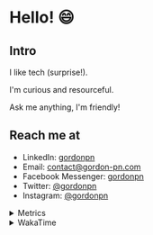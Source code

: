 # Hello! 😄

## Intro

I like tech (surprise!).

I'm curious and resourceful.

Ask me anything, I'm friendly!

## Reach me at

- LinkedIn: [gordonpn](https://www.linkedin.com/in/gordonpn/)
- Email: [contact@gordon-pn.com](mailto:contact@gordon-pn.com)
- Facebook Messenger: [gordonpn](https://www.messenger.com/t/Gordonpn)
- Twitter: [@gordonpn](https://twitter.com/Gordonpn)
- Instagram: [@gordonpn](https://www.instagram.com/gordonpn/)

<details>
  <summary>Metrics</summary>

  <img align="center" src="https://github.com/gordonpn/gordonpn/blob/master/github-metrics.svg" alt="GitHub Metrics">

</details>

<details>
  <summary>WakaTime</summary>

  <!--START_SECTION:waka-->
![Code Time](http://img.shields.io/badge/Code%20Time-176%20hrs%2042%20mins-blue)

![Profile Views](http://img.shields.io/badge/Profile%20Views-4-blue)

**🐱 My GitHub Data** 

> 🏆 265 Contributions in the Year 2022
 > 
> 📦 132.1 kB Used in GitHub's Storage 
 > 
> 🚫 Not Opted to Hire
 > 
> 📜 32 Public Repositories 
 > 
> 🔑 15 Private Repositories  
 > 
**I'm an Early 🐤** 

```text
🌞 Morning    180 commits    █████░░░░░░░░░░░░░░░░░░░░   19.98% 
🌆 Daytime    346 commits    █████████░░░░░░░░░░░░░░░░   38.4% 
🌃 Evening    357 commits    ██████████░░░░░░░░░░░░░░░   39.62% 
🌙 Night      18 commits     ░░░░░░░░░░░░░░░░░░░░░░░░░   2.0%

```
📅 **I'm Most Productive on Wednesday** 

```text
Monday       155 commits    ████░░░░░░░░░░░░░░░░░░░░░   17.2% 
Tuesday      139 commits    ███░░░░░░░░░░░░░░░░░░░░░░   15.43% 
Wednesday    166 commits    ████░░░░░░░░░░░░░░░░░░░░░   18.42% 
Thursday     115 commits    ███░░░░░░░░░░░░░░░░░░░░░░   12.76% 
Friday       133 commits    ███░░░░░░░░░░░░░░░░░░░░░░   14.76% 
Saturday     71 commits     ██░░░░░░░░░░░░░░░░░░░░░░░   7.88% 
Sunday       122 commits    ███░░░░░░░░░░░░░░░░░░░░░░   13.54%

```


📊 **This Week I Spent My Time On** 

```text
⌚︎ Time Zone: America/Toronto

💬 Programming Languages: 
Markdown                 1 hr 48 mins        █████████░░░░░░░░░░░░░░░░   35.56% 
Python                   1 hr 32 mins        ███████░░░░░░░░░░░░░░░░░░   30.5% 
Bash                     1 hr 9 mins         █████░░░░░░░░░░░░░░░░░░░░   22.75% 
TypeScript               12 mins             █░░░░░░░░░░░░░░░░░░░░░░░░   4.1% 
Other                    10 mins             █░░░░░░░░░░░░░░░░░░░░░░░░   3.61%

🔥 Editors: 
VS Code                  5 hrs 4 mins        █████████████████████████   100.0%

🐱‍💻 Projects: 
discord-bot              1 hr 35 mins        ███████░░░░░░░░░░░░░░░░░░   31.34% 
server-services-configs  1 hr 29 mins        ███████░░░░░░░░░░░░░░░░░░   29.43% 
dotfiles                 1 hr 20 mins        ██████░░░░░░░░░░░░░░░░░░░   26.35% 
gordonpn                 26 mins             ██░░░░░░░░░░░░░░░░░░░░░░░   8.78% 
reddit-slack-bot         12 mins             █░░░░░░░░░░░░░░░░░░░░░░░░   4.1%

💻 Operating System: 
Mac                      5 hrs 4 mins        █████████████████████████   100.0%

```

**I Mostly Code in JavaScript** 

```text
JavaScript               10 repos            ████░░░░░░░░░░░░░░░░░░░░░   18.87% 
Java                     10 repos            ████░░░░░░░░░░░░░░░░░░░░░   18.87% 
Python                   6 repos             ██░░░░░░░░░░░░░░░░░░░░░░░   11.32% 
Ruby                     4 repos             ██░░░░░░░░░░░░░░░░░░░░░░░   7.55% 
TypeScript               4 repos             ██░░░░░░░░░░░░░░░░░░░░░░░   7.55%

```


**Timeline**

![Chart not found](https://raw.githubusercontent.com/gordonpn/gordonpn/master/charts/bar_graph.png) 


 Last Updated on 21/05/2022 04:31:30 UTC
<!--END_SECTION:waka-->
</details>
